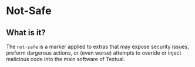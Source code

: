 # Not-Safe

## What is it?

The `not-safe` is a marker applied to extras that may expose security issues, preform dargerous actions, or (even worse) attempts to overide or inject malicious code into the main software of Textual.